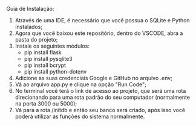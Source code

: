 Guia de Instalação:

1. Através de uma IDE, é necessário que você possua o SQLite e Python instalados;
2. Agora que você baixou este repositório, dentro do VSCODE, abra a pasta do projeto;
3. Instale os seguintes módulos:
	- pip install flask
	- pip install pysqlite3
	- pip install bcrypt
  	- pip install python-dotenv
4. Adicione as suas credenciais Google e GitHub no arquivo .env;
5. Vá ao arquivo app.py e clique na opção "Run Code";
6. No terminal você terá o link de acesso ao projeto, que será uma rota direcionando para uma rota padrão do seu computador (normalmente na porta 3000 ou 5000);
7. Vá para a rota /initdb e então seu banco será criado, após isso você poderá utilizar as funções do sistema normalmente.
